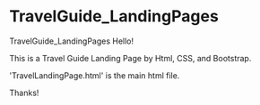 # TravelGuide_LandingPages

TravelGuide_LandingPages
Hello!

This is a Travel Guide Landing Page by Html, CSS, and Bootstrap.

'TravelLandingPage.html' is the main html file.

Thanks!
